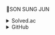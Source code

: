💎SON SUNG JUN
<details>
    <summary>Solved.ac</summary>

[![Solved.ac Profile](http://mazassumnida.wtf/api/v2/generate_badge?boj=son_sj)](https://solved.ac/son_sj/)

</details>

<details>
    <summary>GitHub</summary>
[![Top Langs](https://github-readme-stats.vercel.app/api/top-langs/?username=sj-son)](https://github.com/sj-son/github-readme-stats)

![SJ's GitHub stats](https://github-readme-stats.vercel.app/api?username=sj-son&show_icons=true&theme=gruvbox)

</details>



<!--
**sj-son/sj-son** is a ✨ _special_ ✨ repository because its `README.md` (this file) appears on your GitHub profile.

Here are some ideas to get you started:

- 🔭 I’m currently working on ...
- 🌱 I’m currently learning ...
- 👯 I’m looking to collaborate on ...
- 🤔 I’m looking for help with ...
- 💬 Ask me about ...
- 📫 How to reach me: ...
- 😄 Pronouns: ...
- ⚡ Fun fact: ...
-->
